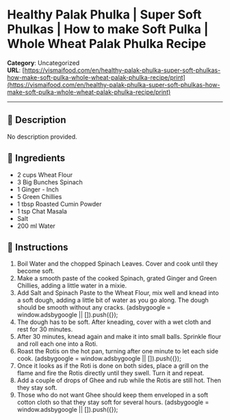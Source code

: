 # Healthy Palak Phulka | Super Soft Phulkas | How to make Soft Pulka | Whole Wheat Palak Phulka Recipe

**Category**: Uncategorized  
**URL**: [https://vismaifood.com/en/healthy-palak-phulka-super-soft-phulkas-how-make-soft-pulka-whole-wheat-palak-phulka-recipe/print](https://vismaifood.com/en/healthy-palak-phulka-super-soft-phulkas-how-make-soft-pulka-whole-wheat-palak-phulka-recipe/print)  


---

## 📝 Description
No description provided.



## 🧂 Ingredients
- 2 cups Wheat Flour
- 3 Big Bunches Spinach
- 1 Ginger - Inch
- 5 Green Chillies
- 1 tbsp Roasted Cumin Powder
- 1 tsp Chat Masala
- Salt
- 200 ml Water

## 🍳 Instructions
1. Boil Water and the chopped Spinach Leaves. Cover and cook until they become soft.
2. Make a smooth paste of the cooked Spinach, grated Ginger and Green Chillies, adding a little water in a mixie.
3. Add Salt and Spinach Paste to the Wheat Flour, mix well and knead into a soft dough, adding a little bit of water as you go along. The dough should be smooth without any cracks. (adsbygoogle = window.adsbygoogle || []).push({});
4. The dough has to be soft. After kneading, cover with a wet cloth and rest for 30 minutes.
5. After 30 minutes, knead again and make it into small balls. Sprinkle flour and roll each one into a Roti.
6. Roast the Rotis on the hot pan, turning after one minute to let each side cook. (adsbygoogle = window.adsbygoogle || []).push({});
7. Once it looks as if the Roti is done on both sides, place a grill on the flame and fire the Rotis directly until they swell. Turn it and repeat.
8. Add a couple of drops of Ghee and rub while the Rotis are still hot. Then they stay soft.
9. Those who do not want Ghee should keep them enveloped in a soft cotton cloth so that they stay soft for several hours. (adsbygoogle = window.adsbygoogle || []).push({});


